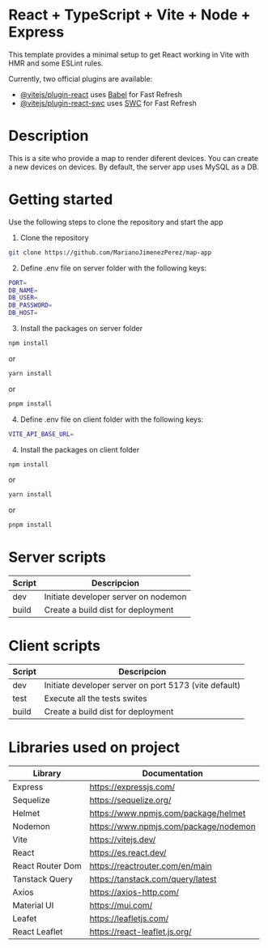 # React + TypeScript + Vite + Node + Express

This template provides a minimal setup to get React working in Vite with HMR and some ESLint rules.

Currently, two official plugins are available:

- [@vitejs/plugin-react](https://github.com/vitejs/vite-plugin-react/blob/main/packages/plugin-react/README.md) uses [Babel](https://babeljs.io/) for Fast Refresh
- [@vitejs/plugin-react-swc](https://github.com/vitejs/vite-plugin-react-swc) uses [SWC](https://swc.rs/) for Fast Refresh

# Description

This is a site who provide a map to render diferent devices. You can create a new devices on devices. By default, the server app uses MySQL as a DB.

# Getting started

Use the following steps to clone the repository and start the app

1. Clone the repository

```bash
git clone https://github.com/MarianoJimenezPerez/map-app
```

2. Define .env file on server folder with the following keys:

```bash
PORT=
DB_NAME=
DB_USER=
DB_PASSWORD=
DB_HOST=
```

3. Install the packages on server folder

```bash
npm install
```

or

```bash
yarn install
```

or

```bash
pnpm install
```

4. Define .env file on client folder with the following keys:

```bash
VITE_API_BASE_URL=
```

4. Install the packages on client folder

```bash
npm install
```

or

```bash
yarn install
```

or

```bash
pnpm install
```

# Server scripts

| Script | Descripcion                          |
| ------ | ------------------------------------ |
| dev    | Initiate developer server on nodemon |
| build  | Create a build dist for deployment   |

# Client scripts

| Script | Descripcion                                           |
| ------ | ----------------------------------------------------- |
| dev    | Initiate developer server on port 5173 (vite default) |
| test   | Execute all the tests swites                          |
| build  | Create a build dist for deployment                    |

# Libraries used on project

| Library          | Documentation                         |
| ---------------- | ------------------------------------- |
| Express          | https://expressjs.com/                |
| Sequelize        | https://sequelize.org/                |
| Helmet           | https://www.npmjs.com/package/helmet  |
| Nodemon          | https://www.npmjs.com/package/nodemon |
| Vite             | https://vitejs.dev/                   |
| React            | https://es.react.dev/                 |
| React Router Dom | https://reactrouter.com/en/main       |
| Tanstack Query   | https://tanstack.com/query/latest     |
| Axios            | https://axios-http.com/               |
| Material UI      | https://mui.com/                      |
| Leafet           | https://leafletjs.com/                |
| React Leaflet    | https://react-leaflet.js.org/         |
